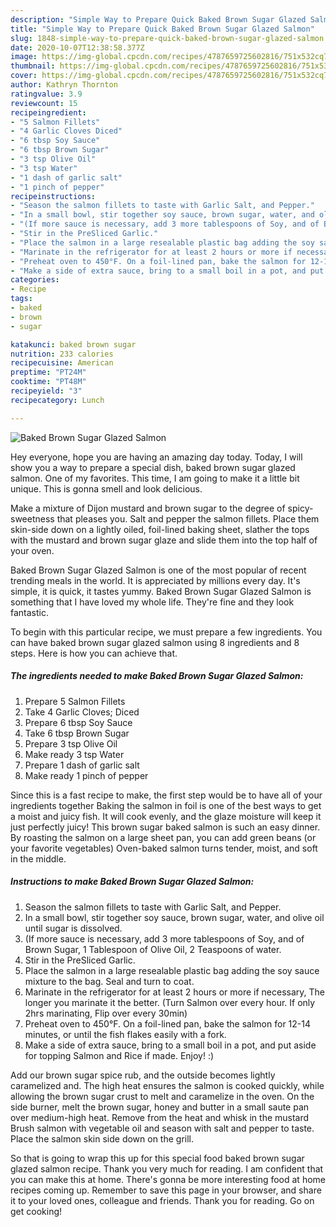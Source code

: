 ```yaml
---
description: "Simple Way to Prepare Quick Baked Brown Sugar Glazed Salmon"
title: "Simple Way to Prepare Quick Baked Brown Sugar Glazed Salmon"
slug: 1848-simple-way-to-prepare-quick-baked-brown-sugar-glazed-salmon
date: 2020-10-07T12:38:58.377Z
image: https://img-global.cpcdn.com/recipes/4787659725602816/751x532cq70/baked-brown-sugar-glazed-salmon-recipe-main-photo.jpg
thumbnail: https://img-global.cpcdn.com/recipes/4787659725602816/751x532cq70/baked-brown-sugar-glazed-salmon-recipe-main-photo.jpg
cover: https://img-global.cpcdn.com/recipes/4787659725602816/751x532cq70/baked-brown-sugar-glazed-salmon-recipe-main-photo.jpg
author: Kathryn Thornton
ratingvalue: 3.9
reviewcount: 15
recipeingredient:
- "5 Salmon Fillets"
- "4 Garlic Cloves Diced"
- "6 tbsp Soy Sauce"
- "6 tbsp Brown Sugar"
- "3 tsp Olive Oil"
- "3 tsp Water"
- "1 dash of garlic salt"
- "1 pinch of pepper"
recipeinstructions:
- "Season the salmon fillets to taste with Garlic Salt, and Pepper."
- "In a small bowl, stir together soy sauce, brown sugar, water, and olive oil until sugar is dissolved."
- "(If more sauce is necessary, add 3 more tablespoons of Soy, and of Brown Sugar, 1 Tablespoon of Olive Oil, 2 Teaspoons of water."
- "Stir in the PreSliced Garlic."
- "Place the salmon in a large resealable plastic bag adding the soy sauce mixture to the bag. Seal and turn to coat."
- "Marinate in the refrigerator for at least 2 hours or more if necessary, The longer you marinate it the better. (Turn Salmon over every hour. If only 2hrs marinating, Flip over every 30min)"
- "Preheat oven to 450°F. On a foil-lined pan, bake the salmon for 12-14 minutes, or until the fish flakes easily with a fork."
- "Make a side of extra sauce, bring to a small boil in a pot, and put aside for topping Salmon and Rice if made. Enjoy! :)"
categories:
- Recipe
tags:
- baked
- brown
- sugar

katakunci: baked brown sugar 
nutrition: 233 calories
recipecuisine: American
preptime: "PT24M"
cooktime: "PT48M"
recipeyield: "3"
recipecategory: Lunch

---
```



![Baked Brown Sugar Glazed Salmon](https://img-global.cpcdn.com/recipes/4787659725602816/751x532cq70/baked-brown-sugar-glazed-salmon-recipe-main-photo.jpg)

Hey everyone, hope you are having an amazing day today. Today, I will show you a way to prepare a special dish, baked brown sugar glazed salmon. One of my favorites. This time, I am going to make it a little bit unique. This is gonna smell and look delicious.

Make a mixture of Dijon mustard and brown sugar to the degree of spicy-sweetness that pleases you. Salt and pepper the salmon fillets. Place them skin-side down on a lightly oiled, foil-lined baking sheet, slather the tops with the mustard and brown sugar glaze and slide them into the top half of your oven.

Baked Brown Sugar Glazed Salmon is one of the most popular of recent trending meals in the world. It is appreciated by millions every day. It's simple, it is quick, it tastes yummy. Baked Brown Sugar Glazed Salmon is something that I have loved my whole life. They're fine and they look fantastic.


To begin with this particular recipe, we must prepare a few ingredients. You can have baked brown sugar glazed salmon using 8 ingredients and 8 steps. Here is how you can achieve that.

<!--inarticleads1-->

##### The ingredients needed to make Baked Brown Sugar Glazed Salmon:

1. Prepare 5 Salmon Fillets
1. Take 4 Garlic Cloves; Diced
1. Prepare 6 tbsp Soy Sauce
1. Take 6 tbsp Brown Sugar
1. Prepare 3 tsp Olive Oil
1. Make ready 3 tsp Water
1. Prepare 1 dash of garlic salt
1. Make ready 1 pinch of pepper


Since this is a fast recipe to make, the first step would be to have all of your ingredients together Baking the salmon in foil is one of the best ways to get a moist and juicy fish. It will cook evenly, and the glaze moisture will keep it just perfectly juicy! This brown sugar baked salmon is such an easy dinner. By roasting the salmon on a large sheet pan, you can add green beans (or your favorite vegetables) Oven-baked salmon turns tender, moist, and soft in the middle. 

<!--inarticleads2-->

##### Instructions to make Baked Brown Sugar Glazed Salmon:

1. Season the salmon fillets to taste with Garlic Salt, and Pepper.
1. In a small bowl, stir together soy sauce, brown sugar, water, and olive oil until sugar is dissolved.
1. (If more sauce is necessary, add 3 more tablespoons of Soy, and of Brown Sugar, 1 Tablespoon of Olive Oil, 2 Teaspoons of water.
1. Stir in the PreSliced Garlic.
1. Place the salmon in a large resealable plastic bag adding the soy sauce mixture to the bag. Seal and turn to coat.
1. Marinate in the refrigerator for at least 2 hours or more if necessary, The longer you marinate it the better. (Turn Salmon over every hour. If only 2hrs marinating, Flip over every 30min)
1. Preheat oven to 450°F. On a foil-lined pan, bake the salmon for 12-14 minutes, or until the fish flakes easily with a fork.
1. Make a side of extra sauce, bring to a small boil in a pot, and put aside for topping Salmon and Rice if made. Enjoy! :)


Add our brown sugar spice rub, and the outside becomes lightly caramelized and. The high heat ensures the salmon is cooked quickly, while allowing the brown sugar crust to melt and caramelize in the oven. On the side burner, melt the brown sugar, honey and butter in a small saute pan over medium-high heat. Remove from the heat and whisk in the mustard Brush salmon with vegetable oil and season with salt and pepper to taste. Place the salmon skin side down on the grill. 

So that is going to wrap this up for this special food baked brown sugar glazed salmon recipe. Thank you very much for reading. I am confident that you can make this at home. There's gonna be more interesting food at home recipes coming up. Remember to save this page in your browser, and share it to your loved ones, colleague and friends. Thank you for reading. Go on get cooking!
